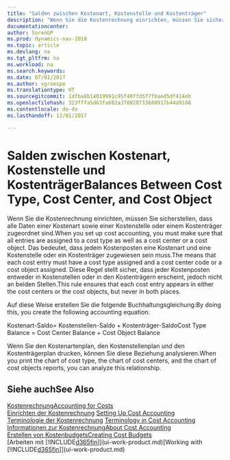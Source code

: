 ```yaml
---
title: "Salden zwischen Kostenart, Kostenstelle und Kostenträger"
description: "Wenn Sie die Kostenrechnung einrichten, müssen Sie sicherstellen, dass alle Daten einer Kostenart sowie einer Kostenstelle oder einem Kostenträger zugeordnet sind. Das bedeutet, dass jedem Kostenposten eine Kostenart und eine Kostenstelle oder ein Kostenträger zugewiesen sein muss. Diese Regel stellt sicher, dass jeder Kostenposten entweder in Kostenstellen oder in den Kostenträgern erscheint, jedoch nicht an beiden Stellen."
documentationcenter: 
author: SorenGP
ms.prod: dynamics-nav-2018
ms.topic: article
ms.devlang: na
ms.tgt_pltfrm: na
ms.workload: na
ms.search.keywords: 
ms.date: 07/01/2017
ms.author: sgroespe
ms.translationtype: HT
ms.sourcegitcommit: 1dfba8b14019991c95f40ffd5f7fbaed5df414eb
ms.openlocfilehash: 323fffa5d63fa682a378928733680917b44d9188
ms.contentlocale: de-de
ms.lasthandoff: 12/01/2017

---
```

# <a name="balances-between-cost-type-cost-center-and-cost-object"></a><span data-ttu-id="d7e2a-105">Salden zwischen Kostenart, Kostenstelle und Kostenträger</span><span class="sxs-lookup"><span data-stu-id="d7e2a-105">Balances Between Cost Type, Cost Center, and Cost Object</span></span>
<span data-ttu-id="d7e2a-106">Wenn Sie die Kostenrechnung einrichten, müssen Sie sicherstellen, dass alle Daten einer Kostenart sowie einer Kostenstelle oder einem Kostenträger zugeordnet sind.</span><span class="sxs-lookup"><span data-stu-id="d7e2a-106">When you set up cost accounting, you must make sure that all entries are assigned to a cost type as well as a cost center or a cost object.</span></span> <span data-ttu-id="d7e2a-107">Das bedeutet, dass jedem Kostenposten eine Kostenart und eine Kostenstelle oder ein Kostenträger zugewiesen sein muss.</span><span class="sxs-lookup"><span data-stu-id="d7e2a-107">The means that each cost entry must have a cost type assigned and a cost center code or a cost object assigned.</span></span> <span data-ttu-id="d7e2a-108">Diese Regel stellt sicher, dass jeder Kostenposten entweder in Kostenstellen oder in den Kostenträgern erscheint, jedoch nicht an beiden Stellen.</span><span class="sxs-lookup"><span data-stu-id="d7e2a-108">This rule ensures that each cost entry appears in either the cost centers or the cost objects, but never in both places.</span></span>  

 <span data-ttu-id="d7e2a-109">Auf diese Weise erstellen Sie die folgende Buchhaltungsgleichung:</span><span class="sxs-lookup"><span data-stu-id="d7e2a-109">By doing this, you create the following accounting equation:</span></span>  

 <span data-ttu-id="d7e2a-110">Kostenart-Saldo= Kostenstellen-Saldo + Kostenträger-Saldo</span><span class="sxs-lookup"><span data-stu-id="d7e2a-110">Cost Type Balance = Cost Center Balance + Cost Object Balance</span></span>  

 <span data-ttu-id="d7e2a-111">Wenn Sie den Kostenartenplan, den Kostenstellenplan und den Kostenträgerplan drucken, können Sie diese Beziehung analysieren.</span><span class="sxs-lookup"><span data-stu-id="d7e2a-111">When you print the chart of cost type, the chart of cost centers, and the chart of cost objects reports, you can analyze this relationship.</span></span>  

## <a name="see-also"></a><span data-ttu-id="d7e2a-112">Siehe auch</span><span class="sxs-lookup"><span data-stu-id="d7e2a-112">See Also</span></span>  
[<span data-ttu-id="d7e2a-113">Kostenrechnung</span><span class="sxs-lookup"><span data-stu-id="d7e2a-113">Accounting for Costs</span></span>](finance-manage-cost-accounting.md)  
 <span data-ttu-id="d7e2a-114">[Einrichten der Kostenrechnung](finance-set-up-cost-accounting.md) </span><span class="sxs-lookup"><span data-stu-id="d7e2a-114">[Setting Up Cost Accounting](finance-set-up-cost-accounting.md) </span></span>  
 <span data-ttu-id="d7e2a-115">[Terminologie der Kostenrechnung](finance-terminology-in-cost-accounting.md) </span><span class="sxs-lookup"><span data-stu-id="d7e2a-115">[Terminology in Cost Accounting](finance-terminology-in-cost-accounting.md) </span></span>  
 [<span data-ttu-id="d7e2a-116">Informationen zur Kostenrechnung</span><span class="sxs-lookup"><span data-stu-id="d7e2a-116">About Cost Accounting</span></span>](finance-about-cost-accounting.md)  
 [<span data-ttu-id="d7e2a-117">Erstellen von Kostenbudgets</span><span class="sxs-lookup"><span data-stu-id="d7e2a-117">Creating Cost Budgets</span></span>](finance-create-cost-budgets.md)  
 <span data-ttu-id="d7e2a-118">[Arbeiten mit [!INCLUDE[d365fin](includes/d365fin_md.md)]](ui-work-product.md)</span><span class="sxs-lookup"><span data-stu-id="d7e2a-118">[Working with [!INCLUDE[d365fin](includes/d365fin_md.md)]](ui-work-product.md)</span></span>

